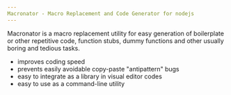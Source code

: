 ```yaml
---
Macronator - Macro Replacement and Code Generator for nodejs
---
```


Macronator is a macro replacement utility for easy generation of boilerplate or
other repetitive code, function stubs, dummy functions and other usually boring and
tedious tasks.

* improves coding speed
* prevents easily avoidable copy-paste "antipattern" bugs
* easy to integrate as a library in visual editor codes
* easy to use as a command-line utility


